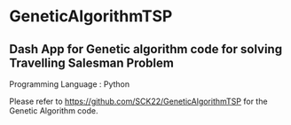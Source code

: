 # GeneticAlgorithmTSP
## Dash App for Genetic algorithm code for solving Travelling Salesman Problem

Programming Language : Python

Please refer to https://github.com/SCK22/GeneticAlgorithmTSP for the Genetic Algorithm code.
